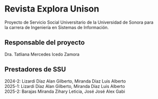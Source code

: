 # Revista Explora Unison
Proyecto de Servicio Social Universitario de la Universidad de Sonora para la carrera de Ingeniería en Sistemas de Información.
## Responsable del proyecto
Dra. Tatliana Mercedes Icedo Zamora
## Prestadores de SSU 
2024-2: Lizardi Díaz Alan Gilberto, Miranda Díaz Luis Alberto<br/>
2025-1: Lizardi Díaz Alan Gilberto, Miranda Díaz Luis Alberto<br/>
2025-2: Barajas Miranda Zihary Leticia, José José Alex Gabi
